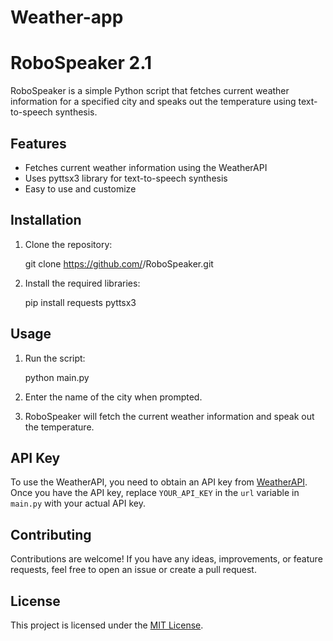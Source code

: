 # Weather-app
# RoboSpeaker 2.1

RoboSpeaker is a simple Python script that fetches current weather information for a specified city and speaks out the temperature using text-to-speech synthesis.

## Features

- Fetches current weather information using the WeatherAPI
- Uses pyttsx3 library for text-to-speech synthesis
- Easy to use and customize

## Installation

1. Clone the repository:

    
    git clone https://github.com/<your-username>/RoboSpeaker.git
  

2. Install the required libraries:

   
    pip install requests pyttsx3
   

## Usage

1. Run the script:

    python main.py


2. Enter the name of the city when prompted.

3. RoboSpeaker will fetch the current weather information and speak out the temperature.

## API Key

To use the WeatherAPI, you need to obtain an API key from [WeatherAPI](https://www.weatherapi.com/). Once you have the API key, replace `YOUR_API_KEY` in the `url` variable in `main.py` with your actual API key.

## Contributing

Contributions are welcome! If you have any ideas, improvements, or feature requests, feel free to open an issue or create a pull request.

## License

This project is licensed under the [MIT License](LICENSE).

